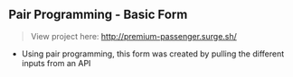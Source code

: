 ## Pair Programming - Basic Form

> View project here: http://premium-passenger.surge.sh/

* Using pair programming, this form was created by pulling the different inputs from an API